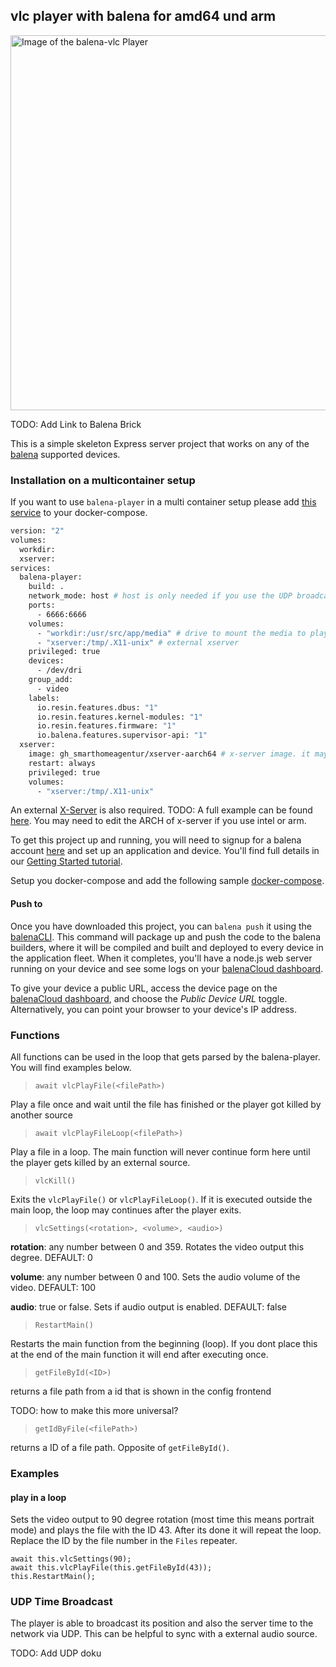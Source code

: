 ## vlc player with balena for amd64 und arm

<img alt="Image of the balena-vlc Player" src="https://user-images.githubusercontent.com/3281586/261872653-1551361f-9b94-4c66-a3a2-7252f0688e7c.png" width="600"/>

TODO: Add Link to Balena Brick

This is a simple skeleton Express server project that works on any of the [balena][balena-link] supported devices.

### Installation on a multicontainer setup

If you want to use `balena-player` in a multi container setup please add [this service](https://github.com/wirewirewirewire/balena-player/blob/vlc/docker-compose.yml) to your docker-compose.

```bash
version: "2"
volumes:
  workdir:
  xserver:
services:
  balena-player:
    build: .
    network_mode: host # host is only needed if you use the UDP broadcast feature
    ports:
      - 6666:6666
    volumes:
      - "workdir:/usr/src/app/media" # drive to mount the media to play
      - "xserver:/tmp/.X11-unix" # external xserver
    privileged: true
    devices:
      - /dev/dri
    group_add:
      - video
    labels:
      io.resin.features.dbus: "1"
      io.resin.features.kernel-modules: "1"
      io.resin.features.firmware: "1"
      io.balena.features.supervisor-api: "1"
  xserver:
    image: gh_smarthomeagentur/xserver-aarch64 # x-server image. it may need to match your architecture
    restart: always
    privileged: true
    volumes:
      - "xserver:/tmp/.X11-unix"
```

An external [X-Server](https://github.com/wirewirewirewire/xserver) is also required. TODO: A full example can be found [here](#). You may need to edit the ARCH of x-server if you use intel or arm.

To get this project up and running, you will need to signup for a balena account [here][signup-page] and set up an application and device. You'll find full details in our [Getting Started tutorial][gettingstarted-link].

Setup you docker-compose and add the following sample [docker-compose]([https://github.com/wirewirewirewire/balena-player/blob/vlc/docker-compose.yml).

#### Push to 
Once you have downloaded this project, you can `balena push` it using the [balenaCLI][balena-cli]. This command will package up and push the code to the balena builders, where it will be compiled and built and deployed to every device in the application fleet. When it completes, you'll have a node.js web server running on your device and see some logs on your [balenaCloud dashboard][balena-dashboard].

To give your device a public URL, access the device page on the [balenaCloud dashboard][balena-dashboard], and choose the _Public Device URL_ toggle. Alternatively, you can point your browser to your device's IP address.

[balena-link]: https://balena.io/
[signup-page]: https://dashboard.balena-cloud.com/signup
[gettingstarted-link]: http://balena.io/docs/learn/getting-started/
[balena-cli]: https://www.balena.io/docs/reference/cli/
[balena-dashboard]: https://dashboard.balena-cloud.com/

### Functions

All functions can be used in the loop that gets parsed by the balena-player. You will find examples below. 

> `await vlcPlayFile(<filePath>)`

Play a file once and wait until the file has finished or the player got killed by another source

> `await vlcPlayFileLoop(<filePath>)`

Play a file in a loop. The main function will never continue form here until the player gets killed by an external source.

> `vlcKill()`

Exits the `vlcPlayFile()` or `vlcPlayFileLoop()`. If it is executed outside the main loop, the loop may continues after the player exits.

> `vlcSettings(<rotation>, <volume>, <audio>)`

**rotation**: any number between 0 and 359. Rotates the video output this degree. DEFAULT: 0

**volume**: any number between 0 and 100. Sets the audio volume of the video. DEFAULT: 100

**audio**: true or false. Sets if audio output is enabled. DEFAULT: false

> `RestartMain()`

Restarts the main function from the beginning (loop). If you dont place this at the end of the main function it will end after executing once.

> `getFileById(<ID>)`

returns a file path from a id that is shown in the config frontend

TODO: how to make this more universal?

> `getIdByFile(<filePath>)`

returns a ID of a file path. Opposite of `getFileById()`.

### Examples

#### play in a loop

Sets the video output to 90 degree rotation (most time this means portrait mode) and plays the file with the ID 43. After its done it will repeat the loop. Replace the ID by the file number in the `Files` repeater.
```
await this.vlcSettings(90);
await this.vlcPlayFile(this.getFileById(43));
this.RestartMain();
```

### UDP Time Broadcast

The player is able to broadcast its position and also the server time to the network via UDP. This can be helpful to sync with a external audio source.

TODO: Add UDP doku
